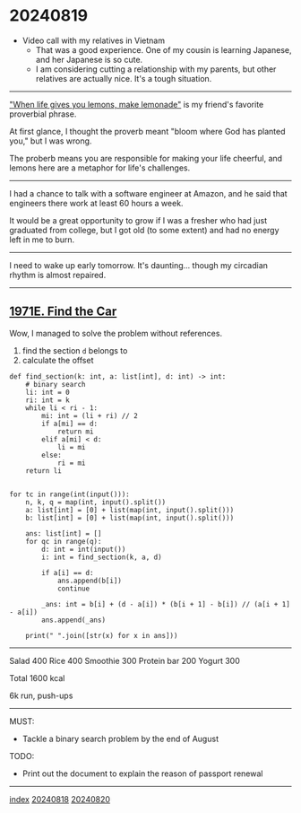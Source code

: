 <head><meta name="viewport" content="width=device-width, initial-scale=1.0, user-scalable=yes" /><meta charset="UTF-8"></head>

# 20240819

- Video call with my relatives in Vietnam
	- That was a good experience. One of my cousin is learning Japanese, and her Japanese is so cute.
	- I am considering cutting a relationship with my parents, but other relatives are actually nice. It\'s a tough situation.

---

["When life gives you lemons, make lemonade"](https://en.wikipedia.org/wiki/When_life_gives_you_lemons,_make_lemonade) is my friend\'s favorite proverbial phrase.

At first glance, I thought the proverb meant "bloom where God has planted you," but I was wrong.

The proberb means you are responsible for making your life cheerful, and lemons here are a metaphor for life's challenges.

---

I had a chance to talk with a software engineer at Amazon, and he said that engineers there work at least 60 hours a week.

It would be a great opportunity to grow if I was a fresher who had just graduated from college, but I got old (to some extent) and had no energy left in me to burn.

---

I need to wake up early tomorrow. It\'s daunting... though my circadian rhythm is almost repaired.

---

## [1971E. Find the Car](https://codeforces.com/problemset/problem/1971/E)

Wow, I managed to solve the problem without references.

1. find the section `d` belongs to
1. calculate the offset

```
def find_section(k: int, a: list[int], d: int) -> int:
    # binary search
    li: int = 0
    ri: int = k
    while li < ri - 1:
        mi: int = (li + ri) // 2
        if a[mi] == d:
            return mi
        elif a[mi] < d:
            li = mi
        else:
            ri = mi
    return li


for tc in range(int(input())):
    n, k, q = map(int, input().split())
    a: list[int] = [0] + list(map(int, input().split()))
    b: list[int] = [0] + list(map(int, input().split()))

    ans: list[int] = []
    for qc in range(q):
        d: int = int(input())
        i: int = find_section(k, a, d)

        if a[i] == d:
            ans.append(b[i])
            continue

        _ans: int = b[i] + (d - a[i]) * (b[i + 1] - b[i]) // (a[i + 1] - a[i])
        ans.append(_ans)

    print(" ".join([str(x) for x in ans]))
```

---

Salad 400
Rice 400
Smoothie 300
Protein bar 200
Yogurt 300

Total 1600 kcal

6k run, push-ups

---

MUST:

- Tackle a binary search problem by the end of August

TODO:

- Print out the document to explain the reason of passport renewal

---

[index](../../index.html)
[20240818](20240818.html)
[20240820](20240820.html)
